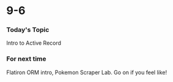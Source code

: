 # 9-6



### Today's Topic
Intro to Active Record




### For next time

Flatiron ORM intro, Pokemon Scraper Lab. Go on if you feel like!
